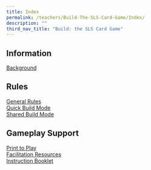 ```yaml
---
title: Index
permalink: /teachers/Build-The-SLS-Card-Game/Index/
description: ""
third_nav_title: "Build: the SLS Card Game"
---
```




## Information
[Background](/teachers/Build-The-SLS-Card-Game/Background/)

## Rules
[General Rules](/teachers/Build-The-SLS-Card-Game/generalrules/)
<br>[Quick Build Mode](/teachers/Build-The-SLS-Card-Game/quickbuild/)
<br>[Shared Build Mode](/teachers/Build-The-SLS-Card-Game/sharedbuild/)

## Gameplay Support
[Print to Play](/teachers/Build-The-SLS-Card-Game/printplay/)
<br>[Facilitation Resources](/teachers/Build-The-SLS-Card-Game/facilitation/)
<br>[Instruction Booklet](/teachers/Build-The-SLS-Card-Game/instruction/)